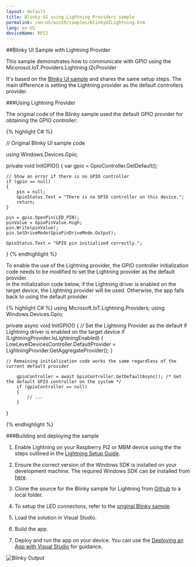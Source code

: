 ```yaml
---
layout: default
title: Blinky UI using Lightning Providers sample
permalink: /en-US/win10/samples/BlinkyUILightning.htm
lang: en-US
deviceName: RPI2
---
```


##Blinky UI Sample with Lightning Provider

This sample demonstrates how to communicate with GPIO using the Micorosot.IoT.Providers.Lightning.I2cProvider

It's based on the [Blinky UI sample]({{site.baseurl}}/{{page.lang}}/win10/Blinky.htm) and shares the same setup steps. The main difference is setting the Lightning provider as the default controllers provider.

###Using Lightning Provider

The original code of the Blinky sample used the default GPIO provider for obtaining the GPIO controller:

{% highlight C# %}

// Original Blinky UI sample code

using Windows.Devices.Gpio;

private void InitGPIO()
{
    var gpio = GpioController.GetDefault();

    // Show an error if there is no GPIO controller
    if (gpio == null)
    {
        pin = null;
        GpioStatus.Text = "There is no GPIO controller on this device.";
        return;
    }

    pin = gpio.OpenPin(LED_PIN);
    pinValue = GpioPinValue.High;
    pin.Write(pinValue);
    pin.SetDriveMode(GpioPinDriveMode.Output);

    GpioStatus.Text = "GPIO pin initialized correctly.";

}
{% endhighlight %}


To enable the use of the Lightning provider, the GPIO controller initialization code needs to be modified to set the Lightning provider as the default provider.<br/>
In the initialization code below, if the Lightning driver is enabled on the target device, the Lightning provider will be used. Otherwise, the app falls back to using the default provider.

{% highlight C# %}
using Microsoft.IoT.Lightning.Providers;
using Windows.Devices.Gpio;

private async void InitGPIO()
{
    // Set the Lightning Provider as the default if Lightning driver is enabled on the target device
    if (LightningProvider.IsLightningEnabled)
    {
        LowLevelDevicesController.DefaultProvider = LightningProvider.GetAggregateProvider();
    }

    // Remaining initialization code works the same regardless of the current default provider

        gpioController = await GpioController.GetDefaultAsync(); /* Get the default GPIO controller on the system */
        if (gpioController == null)
        {
            // ...
        }
}

{% endhighlight %}


###Building and deploying the sample

1. Enable Lightning on your Raspberry Pi2 or MBM device using the the steps outlined in the [Lightning Setup Guide]({{site.baseurl}}/{{page.lang}}/win10/LightningSetup.htm).

1. Ensure the correct version of the Windows SDK is installed on your development machine. The required Windows SDK can be installed from [here](https://dev.windows.com/en-us/downloads/windows-10-developer-preview).

1. Clone the source for the Blinky sample for Lightning from [Github](https://github.com/ms-iot/BusProviders/tree/develop/Microsoft.IoT.Lightning.Providers) to a local folder.

1. To setup the LED connectons, refer to the [original Blinky sample]({{site.baseurl}}/{{page.lang}}/win10/samples/Blinky.htm).

1. Load the solution in Visual Studio.

1. Build the app.

1. Deploy and run the app on your device.  You can use the [Deploying an App with Visual Studio]({{site.baseurl}}/{{page.lang}}/win10/AppDeployment.htm) for guidance.

![Blinky Output]({{site.baseurl}}/images/Lightning/BlinkyUI.png)
